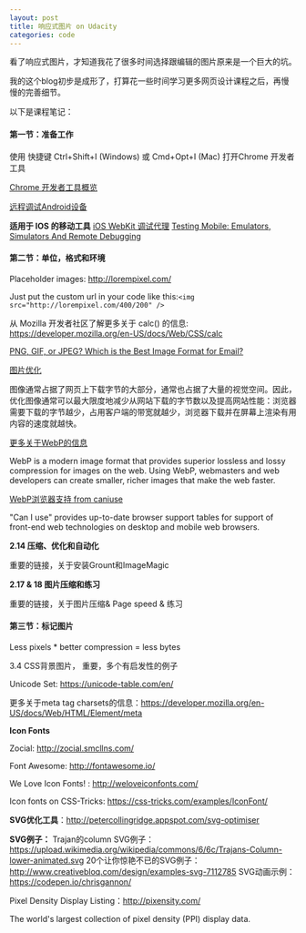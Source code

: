 ```yaml
---
layout: post
title: 响应式图片 on Udacity      
categories: code
---
```


看了响应式图片，才知道我花了很多时间选择跟编辑的图片原来是一个巨大的坑。

我的这个blog初步是成形了，打算花一些时间学习更多网页设计课程之后，再慢慢的完善细节。

以下是课程笔记：


#### 第一节：准备工作

使用 快捷键 Ctrl+Shift+I (Windows) 或 Cmd+Opt+I (Mac) 打开Chrome 开发者工具

[Chrome 开发者工具概览](https://developers.google.com/web/tools/chrome-devtools/)

[远程调试Android设备]( http://www.css88.com/doc/chrome-devtools/remote-debugging/)

**适用于 IOS 的移动工具**
[iOS WebKit 调试代理]( https://github.com/google/ios-webkit-debug-proxy)
[Testing Mobile: Emulators, Simulators And Remote Debugging]( https://www.smashingmagazine.com/2014/09/testing-mobile-emulators-simulators-remote-debugging/2/)

#### 第二节：单位，格式和环境

Placeholder images: http://lorempixel.com/

Just put the custom url in your code like this:`<img src="http://lorempixel.com/400/200" />`


从 Mozilla 开发者社区了解更多关于 calc() 的信息: https://developer.mozilla.org/en-US/docs/Web/CSS/calc


[PNG, GIF, or JPEG? Which is the Best Image Format for Email?]( https://litmus.com/blog/png-gif-or-jpeg-which-ones-should-you-use-in-email)


[图片优化]( https://developers.google.com/web/fundamentals/performance/optimizing-content-efficiency/image-optimization)

图像通常占据了网页上下载字节的大部分，通常也占据了大量的视觉空间。因此，优化图像通常可以最大限度地减少从网站下载的字节数以及提高网站性能：浏览器需要下载的字节越少，占用客户端的带宽就越少，浏览器下载并在屏幕上渲染有用内容的速度就越快。

[更多关于WebP的信息]( https://developers.google.com/speed/webp/?csw=1)

WebP is a modern image format that provides superior lossless and lossy compression for images on the web. Using WebP, webmasters and web developers can create smaller, richer images that make the web faster.

[WebP浏览器支持 from caniuse]( http://caniuse.com/#feat=webp)

"Can I use" provides up-to-date browser support tables for support of front-end web technologies on desktop and mobile web browsers.

**2.14 压缩、优化和自动化**

重要的链接，关于安装Grount和ImageMagic

**2.17 & 18 图片压缩和练习**

重要的链接，关于图片压缩& Page speed & 练习

#### 第三节：标记图片

Less pixels * better compression = less bytes

3.4 CSS背景图片， 重要，多个有启发性的例子

Unicode Set: https://unicode-table.com/en/

更多关于meta tag charsets的信息：https://developer.mozilla.org/en-US/docs/Web/HTML/Element/meta

**Icon Fonts**

Zocial: http://zocial.smcllns.com/

Font Awesome: http://fontawesome.io/

We Love Icon Fonts! : http://weloveiconfonts.com/

Icon fonts on CSS-Tricks: https://css-tricks.com/examples/IconFont/


**SVG优化工具**：http://petercollingridge.appspot.com/svg-optimiser


**SVG例子：**
Trajan的column SVG例子：https://upload.wikimedia.org/wikipedia/commons/6/6c/Trajans-Column-lower-animated.svg
20个让你惊艳不已的SVG例子：http://www.creativebloq.com/design/examples-svg-7112785
SVG动画示例：https://codepen.io/chrisgannon/


Pixel Density Display Listing：http://pixensity.com/

The world's largest collection of pixel density (PPI) display data.

